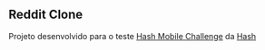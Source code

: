 ## Reddit Clone

Projeto desenvolvido para o teste [Hash Mobile Challenge](https://github.com/hashlab/hiring/blob/master/challenges/en-us/mobile-challenge.md) da [Hash](https://www.hash.com.br)
